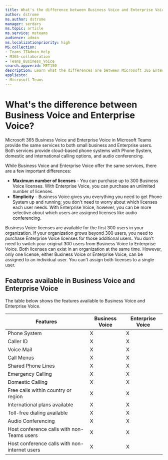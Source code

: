 ```yaml
---
title: What's the difference between Business Voice and Enterprise Voice?
author: dstrome 
ms.author: dstrome
manager: serdars
ms.topic: article
ms.service: msteams
audience: admin
ms.localizationpriority: high
MS.collection: 
- Teams_ITAdmin_Help
- M365-collaboration
- Teams_Business_Voice
search.appverid: MET150
description: Learn what the differences are between Microsoft 365 Enterprise Voice and Business Voice.
appliesto: 
- Microsoft Teams
---
```


# What's the difference between Business Voice and Enterprise Voice?

Microsoft 365 Business Voice and Enterprise Voice in Microsoft Teams provide the same services to both small business and Enterprise users. Both services provide cloud-based phone systems with Phone System, domestic and international calling options, and audio conferencing.

While Business Voice and Enterprise Voice offer the same services, there are a few important differences:

- **Maximum number of licenses** - You can purchase up to 300 Business Voice licenses. With Enterprise Voice, you can purchase an unlimited number of licenses.
- **Simplicity** - Business Voice gives you everything you need to get Phone System up and running; you don't need to worry about which licenses each user needs. With Enterprise Voice, however, you can be more selective about which users are assigned licenses like audio conferencing.

Business Voice licenses are available for the first 300 users in your organization. If your organization grows beyond 300 users, you need to purchase Enterprise Voice licenses for those additional users. You don't need to switch your original 300 users from Business Voice to Enterprise Voice. Both licenses can exist in an organization at the same time. However, only one license, either Business Voice or Enterprise Voice, can be assigned to an individual user. You can't assign both licenses to a single user.

## Features available in Business Voice and Enterprise Voice

The table below shows the features available to Business Voice and Enterprise Voice.

| Features                                      | Business Voice | Enterprise Voice |
|-----------------------------------------------|----------------|------------------|
| Phone System                                  | X              | X                |
| Caller ID                                     | X              | X                |
| Voice Mail                                    | X              | X                |
| Call Menus                                    | X              | X                |
| Shared Phone Lines                            | X              | X                |
| Emergency Calling                             | X              | X                |
| Domestic Calling                              | X              | X                |
| Free calls within country or region           | X              | X                |
| International plans available                 | X              | X                |
| Toll-free dialing available                   | X              | X                |
| Audio Conferencing                            | X              | X                |
| Host conference calls with non-Teams users    | X              | X                |
| Host conference calls with non-internet users | X              | X                |
